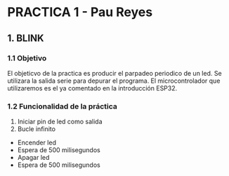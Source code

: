 # **PRACTICA 1 - Pau Reyes**
## 1. BLINK
### 1.1 Objetivo
El objeticvo de la practica es producir el parpadeo periodico de un led. Se utilizara la salida serie para depurar el programa.
El microcontrolador que utilizaremos es el ya comentado en la introducción ESP32.
### 1.2 Funcionalidad de la práctica
1. Iniciar pin de led como salida
2. Bucle infinito
  -   Encender led
  - Espera de 500 milisegundos
  - Apagar led
  - Espera de 500 milisegundos
